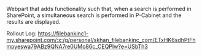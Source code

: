Webpart that adds functionality such that, when a search is performed in SharePoint, a simultaneous search is performed in P-Cabinet and the results are displayed.

Rollout Log:
  https://filebankinc1-my.sharepoint.com/:x:/g/personal/skhan_filebankinc_com/ETxHK6sdhPtFhmpyeswa79ABz9QNA7re0UMo86c_CEQPIw?e=USbTh3
